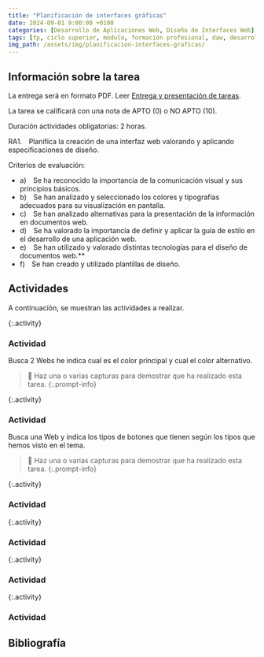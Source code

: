 ```yaml
---
title: "Planificación de interfaces gráficas"
date: 2024-09-01 9:00:00 +0100
categories: [Desarrollo de Aplicaciones Web, Diseño de Interfaces Web]
tags: [fp, ciclo superior, modulo, formación profesional, daw, desarrollo de aplicaciones web, diseño de interfaces web, diw]
img_path: /assets/img/planificacion-interfaces-graficas/
---
```


## Información sobre la tarea

La entrega será en formato PDF. Leer [Entrega y presentación de tareas](/posts/entrega-presentacion-tareas/).

La tarea se calificará con una nota de APTO (0) o NO APTO (10).

Duración actividades obligatorias: 2 horas.

RA1. Planifica la creación de una interfaz web valorando y aplicando especificaciones de diseño.

Criterios de evaluación:

- a) Se ha reconocido la importancia de la comunicación visual y sus principios básicos.
- b) Se han analizado y seleccionado los colores y tipografías adecuados para su visualización en pantalla.
- c) Se han analizado alternativas para la presentación de la información en documentos web.
- d) Se ha valorado la importancia de definir y aplicar la guía de estilo en el desarrollo de una aplicación web.
- e) Se han utilizado y valorado distintas tecnologías para el diseño de documentos web.**
- f) Se han creado y utilizado plantillas de diseño.

## Actividades

A continuación, se muestran las actividades a realizar.

{:.activity}
### Actividad

Busca 2 Webs he indica cual es el color principal y cual el color alternativo.

> 📸 Haz una o varias capturas para demostrar que ha realizado esta tarea.
{:.prompt-info}

{:.activity}
### Actividad

Busca una Web y indica los tipos de botones que tienen según los tipos que hemos visto en el tema.

> 📸 Haz una o varias capturas para demostrar que ha realizado esta tarea.
{:.prompt-info}

{:.activity}
### Actividad



{:.activity}
### Actividad



{:.activity}
### Actividad



{:.activity}
### Actividad



## Bibliografía